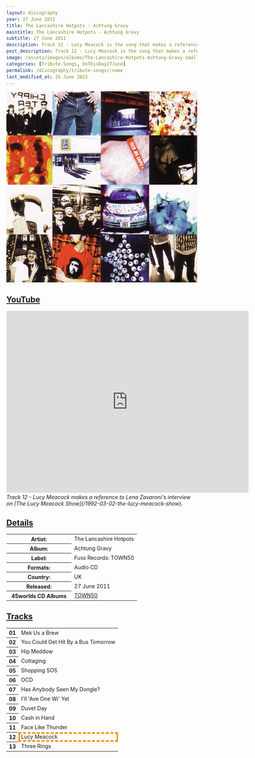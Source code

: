 ```yaml
---
layout: discography
year: 27 June 2011
title: The Lancashire Hotpots - Achtung Gravy
maintitle: The Lancashire Hotpots - Achtung Gravy
subtitle: 27 June 2011
description: Track 12 - Lucy Meacock is the song that makes a reference to Lena Zavaroni's interview on Granada Reports.
post_description: Track 12 - Lucy Meacock is the song that makes a reference to Lena Zavaroni's interview on Granada Reports.
image: /assets/images/albums/The-Lancashire-Hotpots-Achtung-Gravy-small.jpg
categories: [Tribute-Songs, OnThisDay27June]
permalink: /discography/tribute-songs/:name
last_modified_at: 25 June 2023
---
```


![](/assets/images/albums/The-Lancashire-Hotpots-Achtung-Gravy.jpg)

<h2 id="youtube"><a href="#youtube">YouTube</a></h2>

<div class="responsive-video">
<iframe width="640px" height="480px" src="https://www.youtube.com/embed/zX9ck2_ITzQ" title="YouTube video player" frameborder="0" allow="accelerometer; autoplay; clipboard-write; encrypted-media; gyroscope; picture-in-picture; web-share" allowfullscreen></iframe>
</div>
<cite>Track 12 - Lucy Meacock makes a reference to Lena Zavaroni's interview on [The Lucy Meacock Show](/1992-03-02-the-lucy-meacock-show).</cite>


<h2 id="details"><a href="#details">Details</a></h2>
<table>
<tr><th style="width:50%">Artist:</th><td>The Lancashire Hotpots</td></tr>
<tr><th>Album:</th><td>Achtung Gravy</td></tr>
<tr><th>Label:</th><td>Fuss Records: 	TOWN50</td></tr>
<tr><th>Formats:</th><td>Audio CD</td></tr>
<tr><th>Country:</th><td>UK</td></tr>
<tr><th>Released:</th><td>27 June 2011</td></tr>
<tr><th>45worlds CD Albums</th><td><a href="https://www.45worlds.com/cdalbum/cd/town50">TOWN50</a></td></tr>
</table>

<h2 id="tracks"><a href="#tracks">Tracks</a></h2>
<table>
<tr><th>01</th><td>Mek Us a Brew</td></tr>
<tr><th>02</th><td>You Could Get Hit By a Bus Tomorrow</td></tr>
<tr><th>03</th><td>Hip Meddow</td></tr>
<tr><th>04</th><td>Cottaging</td></tr>
<tr><th>05</th><td>Shopping SOS</td></tr>
<tr><th>06</th><td>OCD</td></tr>
<tr><th>07</th><td>Has Anybody Seen My Dongle?</td></tr>
<tr><th>08</th><td>I'll 'Ave One Wi' Yet</td></tr>
<tr><th>09</th><td>Duvet Day</td></tr>
<tr><th>10</th><td>Cash in Hand</td></tr>
<tr><th>11</th><td>Face Like Thunder</td></tr>
<tr><th>12</th><td style="outline: 4px dashed darkorange; outline-offset: -4px;">Lucy Meacock</td></tr>
<tr><th>13</th><td>Three Rings</td></tr>
</table>

